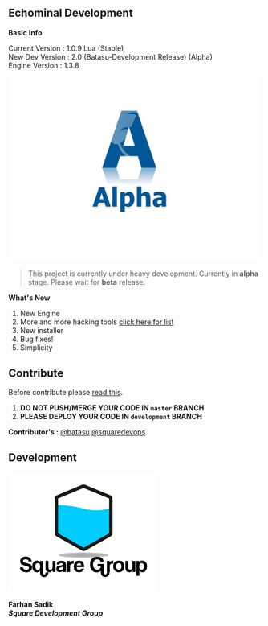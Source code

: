 ## Echominal Development 

**Basic Info**

Current Version : 1.0.9 Lua (Stable) <br>
New Dev Version : 2.0 (Batasu-Development Release) (Alpha) <br>
Engine Version  : 1.3.8 <br>

![ak](/images/alpha.jpg)



> This project is currently under heavy development. 
> Currently in **alpha** stage. Please wait for **beta** release. 



**What's New** 

1. New Engine 
2. More and more hacking tools [click here for list](https://github.com/farhansadik/echominal-development/blob/main/dev_files/hacking_tools.md)
3. New installer
4. Bug fixes!
5. Simplicity 



## Contribute
Before contribute please [read this](CONTRIBUTING.md).
1. **DO NOT PUSH/MERGE YOUR CODE IN `master` BRANCH**
2. **PLEASE DEPLOY YOUR CODE IN `development` BRANCH**



**Contributor's :**
[@batasu](https://github.com/batasu)
[@squaredevops](https://github.com/squaredevops)



## Development

![alpha](images/square.png)

**Farhan Sadik** <br>
***Square Development Group*** <br>

